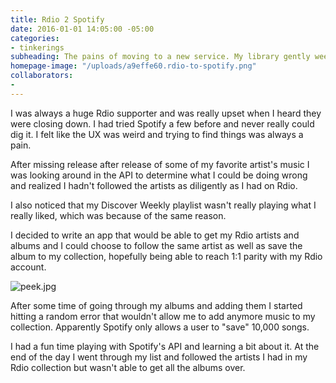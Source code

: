 ```yaml
---
title: Rdio 2 Spotify
date: 2016-01-01 14:05:00 -05:00
categories:
- tinkerings
subheading: The pains of moving to a new service. My library gently weeps.
homepage-image: "/uploads/a9effe60.rdio-to-spotify.png"
collaborators:
- 
---
```


I was always a huge Rdio supporter and was really upset when I heard they were closing down. I had tried Spotify a few before and never really could dig it. I felt like the UX was weird and trying to find things was always a pain.

After missing release after release of some of my favorite artist's music I was looking around in the API to determine what I could be doing wrong and realized I hadn't followed the artists as diligently as I had on Rdio. 

I also noticed that my Discover Weekly playlist wasn't really playing what I really liked, which was because of the same reason.

I decided to write an app that would be able to get my Rdio artists and albums and I could choose to follow the same artist as well as save the album to my collection, hopefully being able to reach 1:1 parity with my Rdio account.

![peek.jpg](/uploads/peek.jpg)

After some time of going through my albums and adding them I started hitting a random error that wouldn't allow me to add anymore music to my collection. Apparently Spotify only allows a user to "save" 10,000 songs. 

I had a fun time playing with Spotify's API and learning a bit about it. At the end of the day I went through my list and followed the artists I had in my Rdio collection but wasn't able to get all the albums over. 


